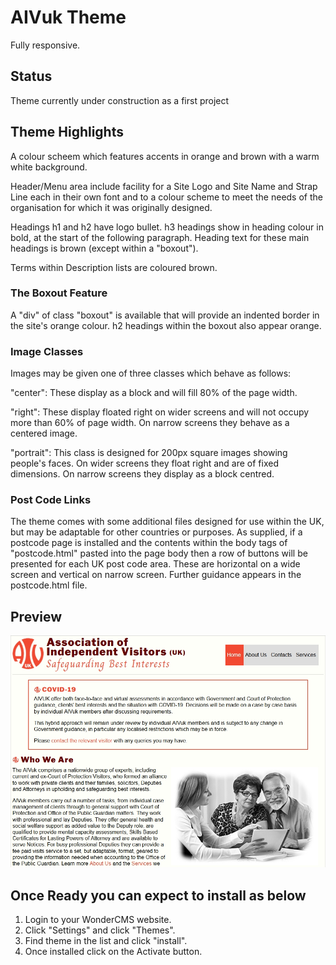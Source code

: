 # AIVuk Theme
Fully responsive.

## Status
Theme currently under construction as a first project

## Theme Highlights
A colour scheem which features accents in orange and brown with a warm white
background.

Header/Menu area include facility for a Site Logo and Site Name and Strap Line
each in their own font and to a colour scheme to meet the needs of the
organisation for which it was originally designed.

Headings h1 and h2 have logo bullet. h3 headings show in heading colour in
bold, at the start of the following paragraph. Heading text for these main
headings is brown (except within a "boxout").

Terms within Description lists are coloured brown.

### The Boxout Feature
A "div" of class "boxout" is available that will provide an indented border
in the site's orange colour. h2 headings within the boxout also appear orange.

### Image Classes
Images may be given one of three classes which behave as follows:

"center": These display as a block and will fill 80% of the page width.

"right": These display floated right on wider screens and will not occupy
more than 60% of page width. On narrow screens they behave as a centered image.

"portrait": This class is designed for 200px square images showing people's
faces. On wider screens they float right and are of fixed dimensions. On
narrow screens they display as a block centred.

### Post Code Links
The theme comes with some additional files designed for use within the UK,
but may be adaptable for other countries or purposes. As supplied, if a
postcode page is installed and the contents within the body tags of
"postcode.html" pasted into the page body then a row of buttons will be
presented for each UK post code area. These are horizontal on a wide screen
and vertical on narrow screen. Further guidance appears in the postcode.html
file.

## Preview
![Theme preview](/preview.jpg)

## Once Ready you can expect to install as below

1. Login to your WonderCMS website.
2. Click "Settings" and click "Themes".
3. Find theme in the list and click "install".
4. Once installed click on the Activate button.
